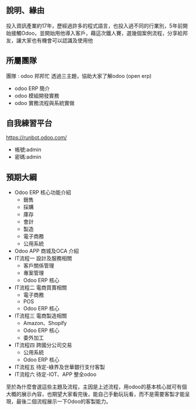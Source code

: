 ## 說明、緣由
投入資訊產業約17年，歷經過許多的程式語言，也投入過不同的行業別，5年前開始接觸Odoo，並開始用他導入客戶，藉這次鐵人賽，選幾個案例流程，分享給邦友，讓大家也有機會可以認識及使用他

## 所屬團隊
團隊 : odoo 邦邦忙
透過三主題，協助大家了解odoo (open erp) 
- odoo ERP 簡介
- odoo 模組開發實務
- odoo 實務流程與系統實做

## 自我練習平台
https://runbot.odoo.com/
- 帳號:admin
- 密碼:admin

## 預期大綱
- Odoo ERP 核心功能介紹
    - 銷售
    - 採購
    - 庫存
    - 會計
    - 製造
    - 電子商務
    - 公用系統
- Odoo APP 商城及OCA 介紹
- IT流程一 設計及服務相關
    - 客戶關係管理
    - 專案管理
    - Odoo ERP 核心
- IT流程二 電商買賣相關
    - 電子商務
    - POS
    - Odoo ERP 核心
- IT流程三 電商製造相關
    - Amazon、Shopify
    - Odoo ERP 核心
    - 委外加工
- IT流程四 跨國分公司交易
    - 公用系統
    - Odoo ERP 核心
- IT流程五 待定-綠界及世華銀行支付客製
- IT流程六 待定-IOT、APP 整全odoo
    
至於為什麼會選這些主題及流程，主因是上述流程，用odoo的基本核心就可有個大概的展示內容，也期望大家看完後，能自己手動玩玩看，而不是需要客製才能呈現，最後二個流程展示一下Odoo的客製能力。
 